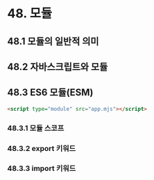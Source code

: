 # 48. 모듈
## 48.1 모듈의 일반적 의미
## 48.2 자바스크립트와 모듈
## 48.3 ES6 모듈(ESM)

```html
<script type="module" src="app.mjs"></script>
```

### 48.3.1 모듈 스코프
### 48.3.2 export 키워드
### 48.3.3 import 키워드


